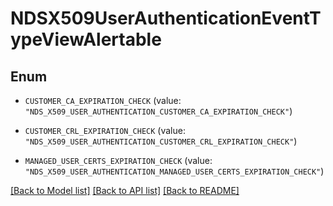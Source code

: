 # NDSX509UserAuthenticationEventTypeViewAlertable

## Enum


* `CUSTOMER_CA_EXPIRATION_CHECK` (value: `"NDS_X509_USER_AUTHENTICATION_CUSTOMER_CA_EXPIRATION_CHECK"`)

* `CUSTOMER_CRL_EXPIRATION_CHECK` (value: `"NDS_X509_USER_AUTHENTICATION_CUSTOMER_CRL_EXPIRATION_CHECK"`)

* `MANAGED_USER_CERTS_EXPIRATION_CHECK` (value: `"NDS_X509_USER_AUTHENTICATION_MANAGED_USER_CERTS_EXPIRATION_CHECK"`)


[[Back to Model list]](../README.md#documentation-for-models) [[Back to API list]](../README.md#documentation-for-api-endpoints) [[Back to README]](../README.md)


